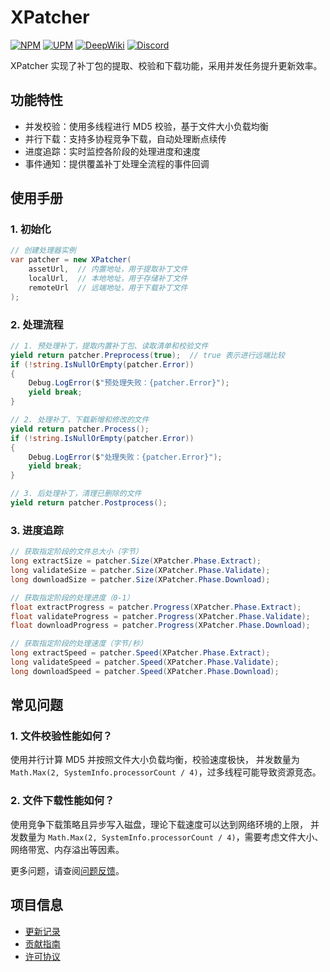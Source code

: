 # XPatcher

[![NPM](https://img.shields.io/npm/v/io.eframework.unity.updater?label=NPM&logo=npm)](https://www.npmjs.com/package/io.eframework.unity.updater)
[![UPM](https://img.shields.io/npm/v/io.eframework.unity.updater?label=UPM&logo=unity&registry_uri=https://package.openupm.com)](https://openupm.com/packages/io.eframework.unity.updater)
[![DeepWiki](https://img.shields.io/badge/DeepWiki-Explore-blue)](https://deepwiki.com/eframework-io/Unity.Updater)
[![Discord](https://img.shields.io/discord/1422114598835851286?label=Discord&logo=discord)](https://discord.gg/XMPx2wXSz3)

XPatcher 实现了补丁包的提取、校验和下载功能，采用并发任务提升更新效率。

## 功能特性

- 并发校验：使用多线程进行 MD5 校验，基于文件大小负载均衡
- 并行下载：支持多协程竞争下载，自动处理断点续传
- 进度追踪：实时监控各阶段的处理进度和速度
- 事件通知：提供覆盖补丁处理全流程的事件回调

## 使用手册

### 1. 初始化

```csharp
// 创建处理器实例
var patcher = new XPatcher(
    assetUrl,  // 内置地址，用于提取补丁文件
    localUrl,  // 本地地址，用于存储补丁文件
    remoteUrl  // 远端地址，用于下载补丁文件
);
```

### 2. 处理流程

```csharp
// 1. 预处理补丁，提取内置补丁包、读取清单和校验文件
yield return patcher.Preprocess(true);  // true 表示进行远端比较
if (!string.IsNullOrEmpty(patcher.Error)) 
{
    Debug.LogError($"预处理失败：{patcher.Error}");
    yield break;
}

// 2. 处理补丁，下载新增和修改的文件
yield return patcher.Process();
if (!string.IsNullOrEmpty(patcher.Error))
{
    Debug.LogError($"处理失败：{patcher.Error}");
    yield break;
}

// 3. 后处理补丁，清理已删除的文件
yield return patcher.Postprocess();
```

### 3. 进度追踪

```csharp
// 获取指定阶段的文件总大小（字节）
long extractSize = patcher.Size(XPatcher.Phase.Extract);
long validateSize = patcher.Size(XPatcher.Phase.Validate);
long downloadSize = patcher.Size(XPatcher.Phase.Download);

// 获取指定阶段的处理进度（0-1）
float extractProgress = patcher.Progress(XPatcher.Phase.Extract);
float validateProgress = patcher.Progress(XPatcher.Phase.Validate);
float downloadProgress = patcher.Progress(XPatcher.Phase.Download);

// 获取指定阶段的处理速度（字节/秒）
long extractSpeed = patcher.Speed(XPatcher.Phase.Extract);
long validateSpeed = patcher.Speed(XPatcher.Phase.Validate);
long downloadSpeed = patcher.Speed(XPatcher.Phase.Download);
```

## 常见问题

### 1. 文件校验性能如何？

使用并行计算 MD5 并按照文件大小负载均衡，校验速度极快，
并发数量为 `Math.Max(2, SystemInfo.processorCount / 4)`，过多线程可能导致资源竞态。

### 2. 文件下载性能如何？

使用竞争下载策略且异步写入磁盘，理论下载速度可以达到网络环境的上限，
并发数量为 `Math.Max(2, SystemInfo.processorCount / 4)`，需要考虑文件大小、网络带宽、内存溢出等因素。

更多问题，请查阅[问题反馈](../CONTRIBUTING.md#问题反馈)。

## 项目信息

- [更新记录](../CHANGELOG.md)
- [贡献指南](../CONTRIBUTING.md)
- [许可协议](../LICENSE.md)
